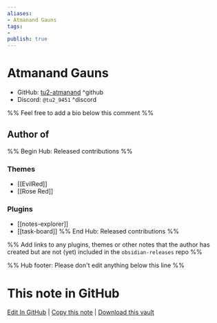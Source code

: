 ```yaml
---
aliases:
- Atmanand Gauns
tags:
- 
publish: true
---
```


# Atmanand Gauns

- GitHub: [tu2-atmanand](https://github.com/tu2-atmanand/) ^github
- Discord: `@tu2_9451` ^discord
<!-- - Website: <https://> ^website -->
<!-- - [[Publish sites|Publish site]]: <https://> ^publish-->

%% Feel free to add a bio below this comment %%


## Author of

%% Begin Hub: Released contributions %%

### Themes
- [[EvilRed]]
- [[Rose Red]]

### Plugins
- [[notes-explorer]]
- [[task-board]]
%% End Hub: Released contributions %%

%% Add links to any plugins, themes or other notes that the author has created but are not (yet) included in the `obsidian-releases` repo %%

<!--
### Unlisted plugins
-->

<!--
### Others
-->

<!--
## Sponsor this author
-->

<!-- - [[GitHub sponsors]]: [Sponsor @tu2-atmanand on GitHub Sponsors](https://github.com/sponsors/tu2-atmanand) ^github-sponsor-->
<!-- - [[Buy me a coffee]]: <https://> ^buy-me-a-coffee-->
<!-- - [[PayPal]]: <https://> ^paypal-->
<!-- - [[Patreon]]: <https://> ^patreon-->

<!--
## Follow this author
-->

<!-- - [[YouTube Channels|On YouTube]]: <https://> ^youtube-->
<!-- - Twitter: <https://> ^twitter-->
<!-- - ... -->

%% Hub footer: Please don't edit anything below this line %%

# This note in GitHub

<span class="git-footer">[Edit In GitHub](https://github.dev/obsidian-community/obsidian-hub/blob/main/01%20-%20Community/People/tu2-atmanand.md "git-hub-edit-note") | [Copy this note](https://raw.githubusercontent.com/obsidian-community/obsidian-hub/main/01%20-%20Community/People/tu2-atmanand.md "git-hub-copy-note") | [Download this vault](https://github.com/obsidian-community/obsidian-hub/archive/refs/heads/main.zip "git-hub-download-vault") </span>
